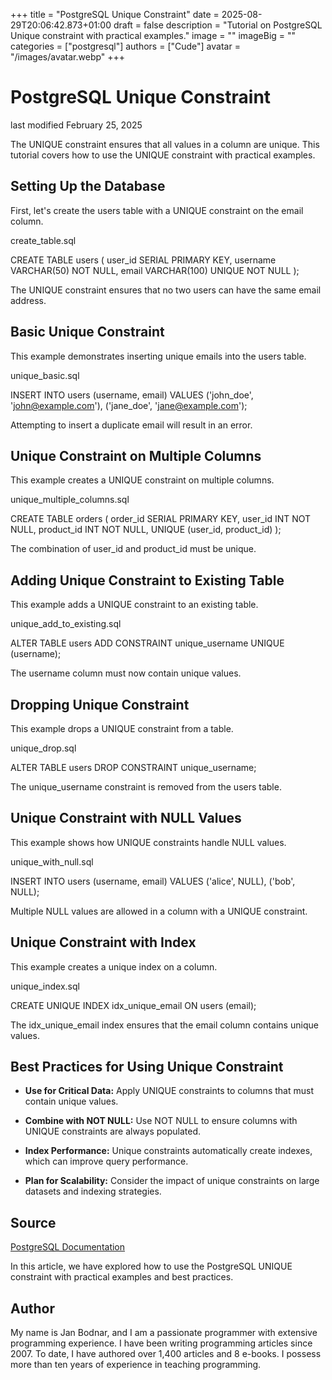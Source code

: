 +++
title = "PostgreSQL Unique Constraint"
date = 2025-08-29T20:06:42.873+01:00
draft = false
description = "Tutorial on PostgreSQL Unique constraint with practical examples."
image = ""
imageBig = ""
categories = ["postgresql"]
authors = ["Cude"]
avatar = "/images/avatar.webp"
+++

# PostgreSQL Unique Constraint

last modified February 25, 2025

The UNIQUE constraint ensures that all values in a column are
unique. This tutorial covers how to use the UNIQUE constraint with
practical examples.

## Setting Up the Database

First, let's create the users table with a UNIQUE
constraint on the email column.

create_table.sql
  

CREATE TABLE users (
    user_id SERIAL PRIMARY KEY,
    username VARCHAR(50) NOT NULL,
    email VARCHAR(100) UNIQUE NOT NULL
);

The UNIQUE constraint ensures that no two users can have the same
email address.

## Basic Unique Constraint

This example demonstrates inserting unique emails into the users
table.

unique_basic.sql
  

INSERT INTO users (username, email) VALUES
('john_doe', 'john@example.com'),
('jane_doe', 'jane@example.com');

Attempting to insert a duplicate email will result in an error.

## Unique Constraint on Multiple Columns

This example creates a UNIQUE constraint on multiple columns.

unique_multiple_columns.sql
  

CREATE TABLE orders (
    order_id SERIAL PRIMARY KEY,
    user_id INT NOT NULL,
    product_id INT NOT NULL,
    UNIQUE (user_id, product_id)
);

The combination of user_id and product_id must be
unique.

## Adding Unique Constraint to Existing Table

This example adds a UNIQUE constraint to an existing table.

unique_add_to_existing.sql
  

ALTER TABLE users
ADD CONSTRAINT unique_username UNIQUE (username);

The username column must now contain unique values.

## Dropping Unique Constraint

This example drops a UNIQUE constraint from a table.

unique_drop.sql
  

ALTER TABLE users
DROP CONSTRAINT unique_username;

The unique_username constraint is removed from the users
table.

## Unique Constraint with NULL Values

This example shows how UNIQUE constraints handle NULL values.

unique_with_null.sql
  

INSERT INTO users (username, email) VALUES
('alice', NULL),
('bob', NULL);

Multiple NULL values are allowed in a column with a UNIQUE
constraint.

## Unique Constraint with Index

This example creates a unique index on a column.

unique_index.sql
  

CREATE UNIQUE INDEX idx_unique_email
ON users (email);

The idx_unique_email index ensures that the email
column contains unique values.

## Best Practices for Using Unique Constraint

- **Use for Critical Data:** Apply UNIQUE constraints to columns that must contain unique values.

- **Combine with NOT NULL:** Use NOT NULL to ensure columns with UNIQUE constraints are always populated.

- **Index Performance:** Unique constraints automatically create indexes, which can improve query performance.

- **Plan for Scalability:** Consider the impact of unique constraints on large datasets and indexing strategies.

## Source

[PostgreSQL Documentation](https://www.postgresql.org/docs/)

In this article, we have explored how to use the PostgreSQL UNIQUE
constraint with practical examples and best practices.

## Author

My name is Jan Bodnar, and I am a passionate programmer with extensive
programming experience. I have been writing programming articles since 2007.
To date, I have authored over 1,400 articles and 8 e-books. I possess more
than ten years of experience in teaching programming.